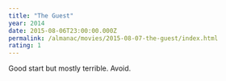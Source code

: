 ```yaml
---
title: "The Guest"
year: 2014
date: 2015-08-06T23:00:00.000Z
permalink: /almanac/movies/2015-08-07-the-guest/index.html
rating: 1
---
```


Good start but mostly terrible. Avoid.
